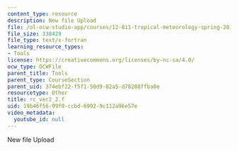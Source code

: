 ```yaml
---
content_type: resource
description: New file Upload
file: /ol-ocw-studio-app/courses/12-811-tropical-meteorology-spring-2011/19b46f5699f0ccbd69929c112a96e57e_rc_ver2_2.f
file_size: 338429
file_type: text/x-fortran
learning_resource_types:
- Tools
license: https://creativecommons.org/licenses/by-nc-sa/4.0/
ocw_type: OCWFile
parent_title: Tools
parent_type: CourseSection
parent_uid: 374ebf22-f5f1-50d9-82a5-d78288ffba8e
resourcetype: Other
title: rc_ver2_2.f
uid: 19b46f56-99f0-ccbd-6992-9c112a96e57e
video_metadata:
  youtube_id: null
---
```

New file Upload